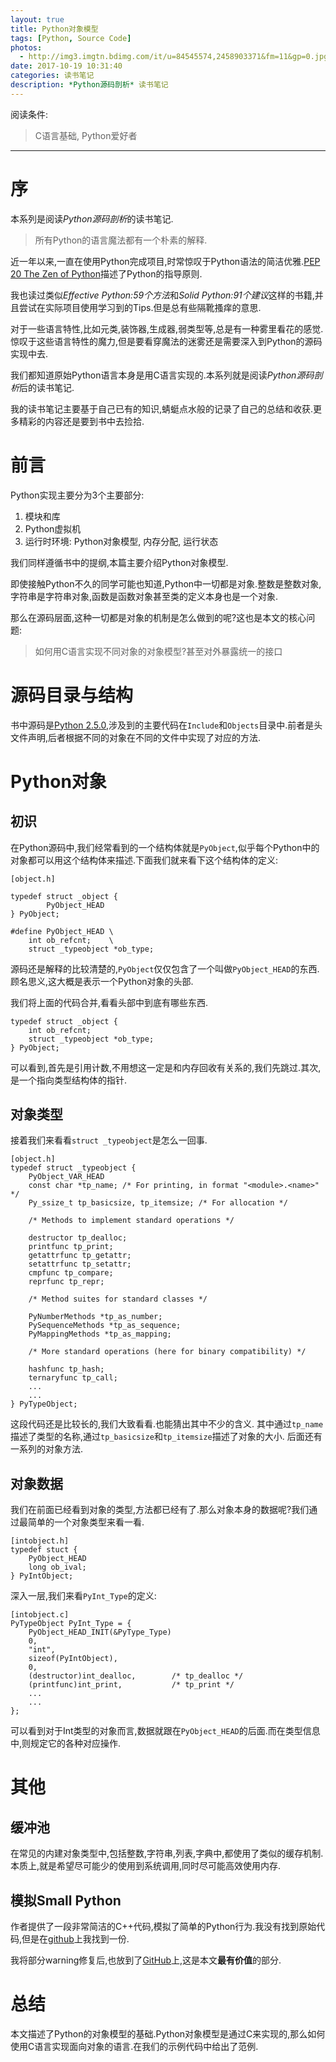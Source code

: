 ```yaml
---
layout: true
title: Python对象模型
tags: [Python, Source Code]
photos:
  - http://img3.imgtn.bdimg.com/it/u=84545574,2458903371&fm=11&gp=0.jpg
date: 2017-10-19 10:31:40
categories: 读书笔记
description: *Python源码剖析* 读书笔记
---
```


阅读条件:
> C语言基础, Python爱好者

---

<!--more-->


# 序
本系列是阅读*Python源码剖析*的读书笔记.

> 所有Python的语言魔法都有一个朴素的解释.

近一年以来,一直在使用Python完成项目,时常惊叹于Python语法的简洁优雅.[PEP 20 The Zen of Python](https://www.python.org/dev/peps/pep-0020/)描述了Python的指导原则.

我也读过类似*Effective Python:59个方法*和*Solid Python:91个建议*这样的书籍,并且尝试在实际项目使用学习到的Tips.但是总有些隔靴搔痒的意思.

对于一些语言特性,比如元类,装饰器,生成器,弱类型等,总是有一种雾里看花的感觉.惊叹于这些语言特性的魔力,但是要看穿魔法的迷雾还是需要深入到Python的源码实现中去.

我们都知道原始Python语言本身是用C语言实现的.本系列就是阅读*Python源码剖析*后的读书笔记.

我的读书笔记主要基于自己已有的知识,蜻蜓点水般的记录了自己的总结和收获.更多精彩的内容还是要到书中去捡拾.

# 前言
Python实现主要分为3个主要部分:
1. 模块和库
2. Python虚拟机
3. 运行时环境: Python对象模型, 内存分配, 运行状态

我们同样遵循书中的提纲,本篇主要介绍Python对象模型.

即使接触Python不久的同学可能也知道,Python中一切都是对象.整数是整数对象,字符串是字符串对象,函数是函数对象甚至类的定义本身也是一个对象.

那么在源码层面,这种一切都是对象的机制是怎么做到的呢?这也是本文的核心问题:

> 如何用C语言实现不同对象的对象模型?甚至对外暴露统一的接口

# 源码目录与结构
书中源码是[Python 2.5.0](https://www.python.org/download/releases/2.5/),涉及到的主要代码在`Include`和`Objects`目录中.前者是头文件声明,后者根据不同的对象在不同的文件中实现了对应的方法.

# Python对象
## 初识
在Python源码中,我们经常看到的一个结构体就是`PyObject`,似乎每个Python中的对象都可以用这个结构体来描述.下面我们就来看下这个结构体的定义:
```
[object.h]

typedef struct _object {
        PyObject_HEAD
} PyObject;

#define PyObject_HEAD \
    int ob_refcnt;    \
    struct _typeobject *ob_type;
```
源码还是解释的比较清楚的,`PyObject`仅仅包含了一个叫做`PyObject_HEAD`的东西.顾名思义,这大概是表示一个Python对象的头部.

我们将上面的代码合并,看看头部中到底有哪些东西.

```
typedef struct _object {
	int ob_refcnt;
	struct _typeobject *ob_type;
} PyObject;
```

可以看到,首先是引用计数,不用想这一定是和内存回收有关系的,我们先跳过.其次,是一个指向类型结构体的指针.

## 对象类型
接着我们来看看`struct _typeobject`是怎么一回事.
```
[object.h]
typedef struct _typeobject {
	PyObject_VAR_HEAD
	const char *tp_name; /* For printing, in format "<module>.<name>" */
	Py_ssize_t tp_basicsize, tp_itemsize; /* For allocation */

	/* Methods to implement standard operations */

	destructor tp_dealloc;
	printfunc tp_print;
	getattrfunc tp_getattr;
	setattrfunc tp_setattr;
	cmpfunc tp_compare;
	reprfunc tp_repr;

	/* Method suites for standard classes */

	PyNumberMethods *tp_as_number;
	PySequenceMethods *tp_as_sequence;
	PyMappingMethods *tp_as_mapping;

	/* More standard operations (here for binary compatibility) */

	hashfunc tp_hash;
	ternaryfunc tp_call;
    ...
    ...
} PyTypeObject;
```
这段代码还是比较长的,我们大致看看.也能猜出其中不少的含义.
其中通过`tp_name`描述了类型的名称,通过`tp_basicsize`和`tp_itemsize`描述了对象的大小.
后面还有一系列的对象方法.

## 对象数据
我们在前面已经看到对象的类型,方法都已经有了.那么对象本身的数据呢?我们通过最简单的一个对象类型来看一看.
```
[intobject.h]
typedef stuct {
    PyObject_HEAD
    long ob_ival;
} PyIntObject;
```
深入一层,我们来看`PyInt_Type`的定义:
```
[intobject.c]
PyTypeObject PyInt_Type = {
	PyObject_HEAD_INIT(&PyType_Type)
	0,
	"int",
	sizeof(PyIntObject),
	0,
	(destructor)int_dealloc,		/* tp_dealloc */
	(printfunc)int_print,			/* tp_print */
    ...
    ...
};
```
可以看到对于Int类型的对象而言,数据就跟在`PyObject_HEAD`的后面.而在类型信息中,则规定它的各种对应操作.

# 其他
## 缓冲池
在常见的内建对象类型中,包括整数,字符串,列表,字典中,都使用了类似的缓存机制.
本质上,就是希望尽可能少的使用到系统调用,同时尽可能高效使用内存.

## 模拟Small Python
作者提供了一段非常简洁的C++代码,模拟了简单的Python行为.我没有找到原始代码,但是在[github](https://gist.github.com/lastmayday/e9a6d4803d7be5f83d65)上我找到一份.

我将部分warning修复后,也放到了[GitHub](https://github.com/chengyi818/kata/blob/master/Language/python/virtual_machine/SmallPython.cc)上,这是本文**最有价值**的部分.

# 总结
本文描述了Python的对象模型的基础.Python对象模型是通过C来实现的,那么如何使用C语言实现面向对象的语言.在我们的示例代码中给出了范例.
